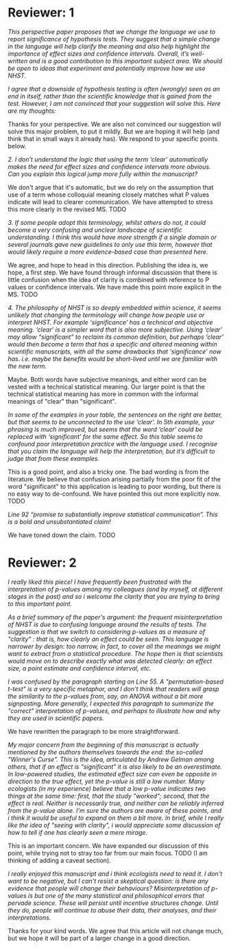 
Reviewer: 1
===========

_This perspective paper proposes that we change the language we use to report significance of hypothesis tests. They suggest that a simple change in the language will help clarify the meaning and also help highlight the importance of effect sizes and confidence intervals. Overall, it’s well-written and is a good contribution to this important subject area. We should be open to ideas that experiment and potentially improve how we use NHST._

_I agree that a downside of hypothesis testing is often (wrongly) seen as an end in itself, rather than the scientific knowledge that is gained from the test. However, I am not convinced that your suggestion will solve this. Here are my thoughts:_

Thanks for your perspective. We are also not convinced our suggestion will solve this major problem, to put it mildly. But we are hoping it will help (and think that in small ways it already has). We respond to your specific points below.

_2. I don’t understand the logic that using the term ‘clear’ automatically makes the need for effect sizes and confidence intervals more obvious. Can you explain this logical jump more fully within the manuscript?_

We don't argue that it's automatic, but we do rely on the assumption that use of a term whose colloquial meaning closely matches what P values indicate will lead to clearer communication. We have attempted to stress this more clearly in the revised MS. TODO

_3. If some people adopt this terminology, whilst others do not, it could become a very confusing and unclear landscape of scientific understanding. I think this would have more strength if a single domain or several journals gave new guidelines to only use this term, however that would likely require a more evidence-based case than presented here._

We agree, and hope to head in this direction. Publishing the idea is, we hope, a first step. We have found through informal discussion that there is little confusion when the idea of clarity is combined with reference to P values or confidence intervals. We have made this point more explicit in the MS. TODO

_4. The philosophy of NHST is so deeply embedded within science, it seems unlikely that changing the terminology will change how people use or interpret NHST. For example ‘significance’ has a technical and objective meaning. ‘clear’ is a simpler word that is also more subjective. Using ‘clear’ may allow “significant” to reclaim its common definition, but perhaps ‘clear’ would then become a term that has a specific and altered meaning within scientific manuscripts, with all the same drawbacks that ‘significance’ now has. i.e. maybe the benefits would be short-lived until we are familiar with the new term._

Maybe. Both words have subjective meanings, and either word can be vested with a technical statistical meaning. Our larger point is that the technical statistical meaning has more in common with the informal meanings of "clear" than "significant".

_In some of the examples in your table, the sentences on the right are better, but that seems to be unconnected to the use ‘clear’. In 5th example, your phrasing is much improved, but seems that the word ‘clear’ could be replaced with ‘significant’ for the same effect. So this table seems to confound poor interpretation practice with the language used. I recognise that you claim the language will help the interpretation, but it’s difficult to judge that from these examples._

This is a good point, and also a tricky one. The bad wording is from the literature. We believe that confusion arising partially from the poor fit of the word "significant" to this application is leading to poor wording, but there is no easy way to de-confound. We have pointed this out more explicitly now. TODO

_Line 92 “promise to substantially improve statistical communication”. This is a bold and unsubstantiated claim!_

We have toned down the claim. TODO

Reviewer: 2
===========

_I really liked this piece! I have frequently been frustrated with the interpretation of p-values among my colleagues (and by myself, at different stages in the past) and so i welcome the clarity that you are trying to bring to this important point._

_As a brief summary of the paper's argument: the frequent misinterpretation of NHST is due to confusing language around the results of tests. The suggestion is that we switch to considering p-values as a measure of "clarity" : that is, how clearly an effect could be seen. This language is narrower by design: too narrow, in fact, to cover all the meanings we might want to extract from a statistical procedure. The hope then is that scientists would move on to describe exactly *what* was detected clearly: an effect size, a point estimate and confidence interval, etc._

_I was confused by the paragraph starting on Line 55. A "permutation-based t-test" is a very specific metaphor, and I don't think that readers will grasp the similarity to the p-values from, say, an ANOVA without a bit more signposting.  More generally, I expected this paragraph to summarize the "correct" interpretation of p-values, and perhaps to illustrate how and why they are used in scientific papers._

We have rewritten the paragraph to be more straightforward.

_My major concern from the beginning of this manuscript is actually mentioned by the authors themselves towards the end: the so-called "Winner's Curse". This is the idea, articulated by Andrew Gelman among others, that if an effect is "significant" it is also likely to be an overestimate. In low-powered studies, the estimated effect size can even be opposite in direction to the true effect, yet the p-value is still a low number.  Many ecologists (in my experience) believe that a low p-value indicates two things at the same time: first, that the study "worked"; second, that the effect is real. Neither is necessarily true, and neither can be reliably inferred from the p-value alone. I'm sure the authors are aware of these points, and i think it would be useful to expand on them a bit more. In brief, while I really like the idea of "seeing with clarity", i would appreciate some discussion of how to tell if one has clearly seen a mere mirage._

This is an important concern. We have expanded our discussion of this point, while trying not to stray too far from our main focus. TODO (I am thinking of adding a caveat section).

_I really enjoyed this manuscript and i think ecologists need to read it. I don't want to be negative, but I can't resist a skeptical question: is there any evidence that people will change their behaviours? Misinterpretation of p-values is but one of the many statistical and philosophical errors that pervade science. These will persist until incentive structures change. Until they do, people will continue to abuse their data, their analyses, and their interpretations._

Thanks for your kind words. We agree that this article will not change much, but we hope it will be part of a larger change in a good direction.

